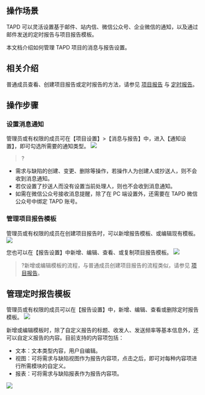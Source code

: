## 操作场景

TAPD 可以灵活设置基于邮件、站内信、微信公众号、企业微信的通知，以及通过邮件发送的定时报告与项目报告模板。

本文档介绍如何管理 TAPD 项目的消息与报告设置。

 

## 相关介绍
普通成员查看、创建项目报告或定时报告的方法，请参见 [项目报告](https://cloud.tencent.com/document/product/624/11422) 与 [定时报告](https://cloud.tencent.com/document/product/624/11423)。

 

## 操作步骤
### 设置消息通知
管理员或有权限的成员可在【项目设置】>【消息与报告】中，进入【通知设置】，即可勾选所需要的通知类型。
![](https://main.qcloudimg.com/raw/4809acaa1a8f33cb72c49a6ea5efebc7.png)

>?
- 需求与缺陷的创建、变更、删除等操作，若操作人为创建人或抄送人，则不会收到消息通知。
- 若仅设置了抄送人而没有设置当前处理人，则也不会收到消息通知。
- 如需在微信公众号接收消息提醒，除了在 PC 端设置外，还需要在 TAPD 微信公众号中绑定 TAPD 账号。

 

### 管理项目报告模板
管理员或有权限的成员在创建项目报告时，可以新增报告模板、或编辑现有模板。
![](https://main.qcloudimg.com/raw/f47f0bfef1a6346e4f3659bcc582e0ee.png)

您也可以在【报告设置】中新增、编辑、查看、或复制项目报告模板。
![](https://main.qcloudimg.com/raw/ee6b7a5efffb6c1ea17c5da502221a8e.png)


>?新增或编辑模板的流程，与普通成员创建项目报告的流程类似，请参见 [项目报告](https://cloud.tencent.com/document/product/624/11422)。

 

## 管理定时报告模板
管理员或有权限的成员可以在【报告设置】中，新增、编辑、查看或删除定时报告模板。
![](https://main.qcloudimg.com/raw/0352a257f8a18eb35b6f9756dd1ee159.png)

新增或编辑模板时，除了自定义报告的标题、收发人、发送频率等基本信息外，还可以自定义报告的内容。目前支持的内容项包括：
- 文本：文本类型内容，用户自编辑。
- 视图：可将需求与缺陷视图作为报告内容项，点击之后，即可对每种内容项进行所需模块的自定义。
- 报表：可将需求与缺陷报表作为报告内容项。

![](https://main.qcloudimg.com/raw/ecfce2cbdafa1ec9cf3a3b29cb67006e.png)


 
